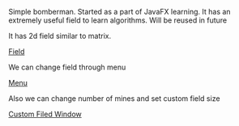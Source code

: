 Simple bomberman.
Started as a part of JavaFX learning.
It has an extremely useful field to learn algorithms. Will be reused in future

It has 2d field similar to matrix.

[Field](screenshot.png)

We can change field through menu

[Menu](menu.png)

Also we can change number of mines and set custom field size

[Custom Filed Window](custom.png)
